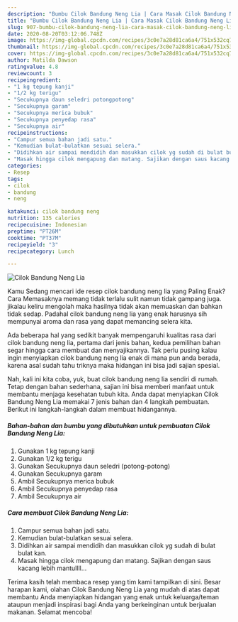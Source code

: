 ```yaml
---
description: "Bumbu Cilok Bandung Neng Lia | Cara Masak Cilok Bandung Neng Lia Yang Lezat Sekali"
title: "Bumbu Cilok Bandung Neng Lia | Cara Masak Cilok Bandung Neng Lia Yang Lezat Sekali"
slug: 907-bumbu-cilok-bandung-neng-lia-cara-masak-cilok-bandung-neng-lia-yang-lezat-sekali
date: 2020-08-20T03:12:06.748Z
image: https://img-global.cpcdn.com/recipes/3c0e7a28d81ca6a4/751x532cq70/cilok-bandung-neng-lia-foto-resep-utama.jpg
thumbnail: https://img-global.cpcdn.com/recipes/3c0e7a28d81ca6a4/751x532cq70/cilok-bandung-neng-lia-foto-resep-utama.jpg
cover: https://img-global.cpcdn.com/recipes/3c0e7a28d81ca6a4/751x532cq70/cilok-bandung-neng-lia-foto-resep-utama.jpg
author: Matilda Dawson
ratingvalue: 4.8
reviewcount: 3
recipeingredient:
- "1 kg tepung kanji"
- "1/2 kg terigu"
- "Secukupnya daun seledri potongpotong"
- "Secukupnya garam"
- "Secukupnya merica bubuk"
- "Secukupnya penyedap rasa"
- "Secukupnya air"
recipeinstructions:
- "Campur semua bahan jadi satu."
- "Kemudian bulat-bulatkan sesuai selera."
- "Didihkan air sampai mendidih dan masukkan cilok yg sudah di bulat bulat kan."
- "Masak hingga cilok mengapung dan matang. Sajikan dengan saus kacang lebih mantullll..."
categories:
- Resep
tags:
- cilok
- bandung
- neng

katakunci: cilok bandung neng 
nutrition: 135 calories
recipecuisine: Indonesian
preptime: "PT26M"
cooktime: "PT37M"
recipeyield: "3"
recipecategory: Lunch

---
```



![Cilok Bandung Neng Lia](https://img-global.cpcdn.com/recipes/3c0e7a28d81ca6a4/751x532cq70/cilok-bandung-neng-lia-foto-resep-utama.jpg)

Kamu Sedang mencari ide resep cilok bandung neng lia yang Paling Enak? Cara Memasaknya memang tidak terlalu sulit namun tidak gampang juga. jikalau keliru mengolah maka hasilnya tidak akan memuaskan dan bahkan tidak sedap. Padahal cilok bandung neng lia yang enak harusnya sih mempunyai aroma dan rasa yang dapat memancing selera kita.



Ada beberapa hal yang sedikit banyak mempengaruhi kualitas rasa dari cilok bandung neng lia, pertama dari jenis bahan, kedua pemilihan bahan segar hingga cara membuat dan menyajikannya. Tak perlu pusing kalau ingin menyiapkan cilok bandung neng lia enak di mana pun anda berada, karena asal sudah tahu triknya maka hidangan ini bisa jadi sajian spesial.


Nah, kali ini kita coba, yuk, buat cilok bandung neng lia sendiri di rumah. Tetap dengan bahan sederhana, sajian ini bisa memberi manfaat untuk membantu menjaga kesehatan tubuh kita. Anda dapat menyiapkan Cilok Bandung Neng Lia memakai 7 jenis bahan dan 4 langkah pembuatan. Berikut ini langkah-langkah dalam membuat hidangannya.

<!--inarticleads1-->

##### Bahan-bahan dan bumbu yang dibutuhkan untuk pembuatan Cilok Bandung Neng Lia:

1. Gunakan 1 kg tepung kanji
1. Gunakan 1/2 kg terigu
1. Gunakan Secukupnya daun seledri (potong-potong)
1. Gunakan Secukupnya garam
1. Ambil Secukupnya merica bubuk
1. Ambil Secukupnya penyedap rasa
1. Ambil Secukupnya air




<!--inarticleads2-->

##### Cara membuat Cilok Bandung Neng Lia:

1. Campur semua bahan jadi satu.
1. Kemudian bulat-bulatkan sesuai selera.
1. Didihkan air sampai mendidih dan masukkan cilok yg sudah di bulat bulat kan.
1. Masak hingga cilok mengapung dan matang. Sajikan dengan saus kacang lebih mantullll...




Terima kasih telah membaca resep yang tim kami tampilkan di sini. Besar harapan kami, olahan Cilok Bandung Neng Lia yang mudah di atas dapat membantu Anda menyiapkan hidangan yang enak untuk keluarga/teman ataupun menjadi inspirasi bagi Anda yang berkeinginan untuk berjualan makanan. Selamat mencoba!

